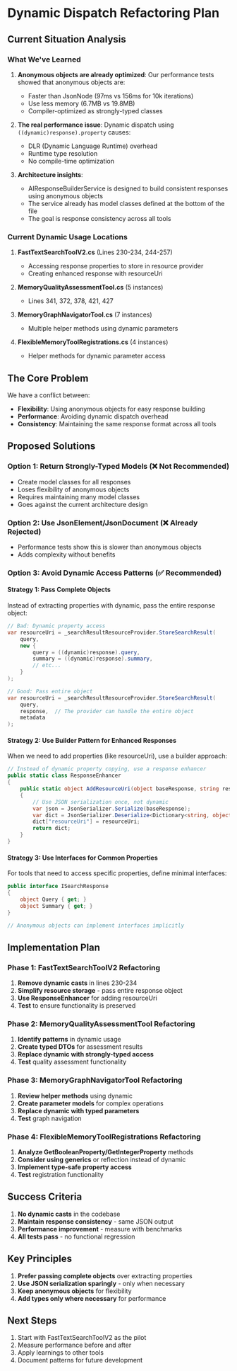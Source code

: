 # Dynamic Dispatch Refactoring Plan

## Current Situation Analysis

### What We've Learned

1. **Anonymous objects are already optimized**: Our performance tests showed that anonymous objects are:
   - Faster than JsonNode (97ms vs 156ms for 10k iterations)
   - Use less memory (6.7MB vs 19.8MB)
   - Compiler-optimized as strongly-typed classes

2. **The real performance issue**: Dynamic dispatch using `((dynamic)response).property` causes:
   - DLR (Dynamic Language Runtime) overhead
   - Runtime type resolution
   - No compile-time optimization

3. **Architecture insights**:
   - AIResponseBuilderService is designed to build consistent responses using anonymous objects
   - The service already has model classes defined at the bottom of the file
   - The goal is response consistency across all tools

### Current Dynamic Usage Locations

1. **FastTextSearchToolV2.cs** (Lines 230-234, 244-257)
   - Accessing response properties to store in resource provider
   - Creating enhanced response with resourceUri

2. **MemoryQualityAssessmentTool.cs** (5 instances)
   - Lines 341, 372, 378, 421, 427

3. **MemoryGraphNavigatorTool.cs** (7 instances)
   - Multiple helper methods using dynamic parameters

4. **FlexibleMemoryToolRegistrations.cs** (4 instances)
   - Helper methods for dynamic parameter access

## The Core Problem

We have a conflict between:
- **Flexibility**: Using anonymous objects for easy response building
- **Performance**: Avoiding dynamic dispatch overhead
- **Consistency**: Maintaining the same response format across all tools

## Proposed Solutions

### Option 1: Return Strongly-Typed Models (❌ Not Recommended)
- Create model classes for all responses
- Loses flexibility of anonymous objects
- Requires maintaining many model classes
- Goes against the current architecture design

### Option 2: Use JsonElement/JsonDocument (❌ Already Rejected)
- Performance tests show this is slower than anonymous objects
- Adds complexity without benefits

### Option 3: Avoid Dynamic Access Patterns (✅ Recommended)

#### Strategy 1: Pass Complete Objects
Instead of extracting properties with dynamic, pass the entire response object:

```csharp
// Bad: Dynamic property access
var resourceUri = _searchResultResourceProvider.StoreSearchResult(
    query, 
    new {
        query = ((dynamic)response).query,
        summary = ((dynamic)response).summary,
        // etc...
    }
);

// Good: Pass entire object
var resourceUri = _searchResultResourceProvider.StoreSearchResult(
    query, 
    response,  // The provider can handle the entire object
    metadata
);
```

#### Strategy 2: Use Builder Pattern for Enhanced Responses
When we need to add properties (like resourceUri), use a builder approach:

```csharp
// Instead of dynamic property copying, use a response enhancer
public static class ResponseEnhancer
{
    public static object AddResourceUri(object baseResponse, string resourceUri)
    {
        // Use JSON serialization once, not dynamic
        var json = JsonSerializer.Serialize(baseResponse);
        var dict = JsonSerializer.Deserialize<Dictionary<string, object>>(json);
        dict["resourceUri"] = resourceUri;
        return dict;
    }
}
```

#### Strategy 3: Use Interfaces for Common Properties
For tools that need to access specific properties, define minimal interfaces:

```csharp
public interface ISearchResponse
{
    object Query { get; }
    object Summary { get; }
}

// Anonymous objects can implement interfaces implicitly
```

## Implementation Plan

### Phase 1: FastTextSearchToolV2 Refactoring
1. **Remove dynamic casts** in lines 230-234
2. **Simplify resource storage** - pass entire response object
3. **Use ResponseEnhancer** for adding resourceUri
4. **Test** to ensure functionality is preserved

### Phase 2: MemoryQualityAssessmentTool Refactoring
1. **Identify patterns** in dynamic usage
2. **Create typed DTOs** for assessment results
3. **Replace dynamic with strongly-typed access**
4. **Test** quality assessment functionality

### Phase 3: MemoryGraphNavigatorTool Refactoring
1. **Review helper methods** using dynamic
2. **Create parameter models** for complex operations
3. **Replace dynamic with typed parameters**
4. **Test** graph navigation

### Phase 4: FlexibleMemoryToolRegistrations Refactoring
1. **Analyze GetBooleanProperty/GetIntegerProperty** methods
2. **Consider using generics** or reflection instead of dynamic
3. **Implement type-safe property access**
4. **Test** registration functionality

## Success Criteria

1. **No dynamic casts** in the codebase
2. **Maintain response consistency** - same JSON output
3. **Performance improvement** - measure with benchmarks
4. **All tests pass** - no functional regression

## Key Principles

1. **Prefer passing complete objects** over extracting properties
2. **Use JSON serialization sparingly** - only when necessary
3. **Keep anonymous objects** for flexibility
4. **Add types only where necessary** for performance

## Next Steps

1. Start with FastTextSearchToolV2 as the pilot
2. Measure performance before and after
3. Apply learnings to other tools
4. Document patterns for future development